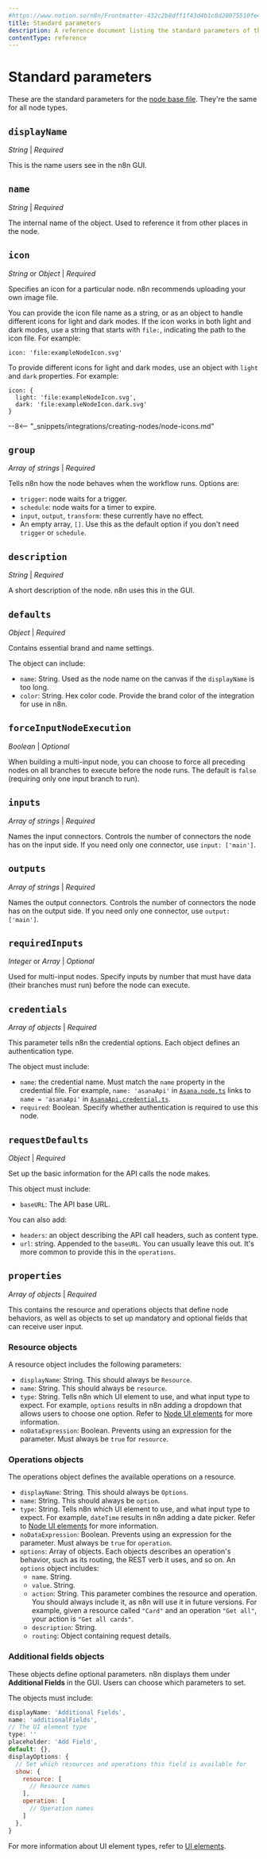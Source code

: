 ```yaml
---
#https://www.notion.so/n8n/Frontmatter-432c2b8dff1f43d4b1c8d20075510fe4
title: Standard parameters
description: A reference document listing the standard parameters of the node base file.
contentType: reference
---
```


# Standard parameters

These are the standard parameters for the [node base file](/integrations/creating-nodes/build/reference/node-base-files/index.md). They're the same for all node types.

## `displayName`

_String_ | _Required_

This is the name users see in the n8n GUI.

## `name`

_String_ | _Required_

The internal name of the object. Used to reference it from other places in the node.

## `icon`

_String_ or _Object_ | _Required_

Specifies an icon for a particular node. n8n recommends uploading your own image file. 

You can provide the icon file name as a string, or as an object to handle different icons for light and dark modes.
If the icon works in both light and dark modes, use a string that starts with `file:`, indicating the path to the icon file. For example:

```
icon: 'file:exampleNodeIcon.svg'
```
To provide different icons for light and dark modes, use an object with `light` and `dark` properties. For example:
```
icon: { 
  light: 'file:exampleNodeIcon.svg', 
  dark: 'file:exampleNodeIcon.dark.svg' 
}
```

--8<-- "_snippets/integrations/creating-nodes/node-icons.md"

## `group`

_Array of strings_ | _Required_

Tells n8n how the node behaves when the workflow runs. Options are:

* `trigger`: node waits for a trigger.
* `schedule`: node waits for a timer to expire.
* `input`, `output`, `transform`: these currently have no effect.
* An empty array, `[]`. Use this as the default option if you don't need `trigger` or `schedule`.

## `description`

_String_ | _Required_

A short description of the node. n8n uses this in the GUI.

## `defaults`

_Object_ | _Required_

Contains essential brand and name settings.

The object can include:

* `name`: String. Used as the node name on the canvas if the `displayName` is too long.
* `color`: String. Hex color code. Provide the brand color of the integration for use in n8n.

## `forceInputNodeExecution`

_Boolean_ | _Optional_

When building a multi-input node, you can choose to force all preceding nodes on all branches to execute before the node runs. The default is `false` (requiring only one input branch to run).

## `inputs`

_Array of strings_ | _Required_

Names the input connectors. Controls the number of connectors the node has on the input side. If you need only one connector, use `input: ['main']`.


## `outputs`

_Array of strings_ | _Required_  

Names the output connectors. Controls the number of connectors the node has on the output side. If you need only one connector, use `output: ['main']`.

## `requiredInputs`

_Integer_ or _Array_ | _Optional_

Used for multi-input nodes. Specify inputs by number that must have data (their branches must run) before the node can execute.

## `credentials`

_Array of objects_ | _Required_  

This parameter tells n8n the credential options. Each object defines an authentication type.

The object must include:

<!-- vale off -->
* `name`: the credential name. Must match the `name` property in the credential file. For example, `name: 'asanaApi'`  in [`Asana.node.ts`](https://github.com/n8n-io/n8n/blob/master/packages/nodes-base/nodes/Asana/Asana.node.ts) links to `name = 'asanaApi'` in [`AsanaApi.credential.ts`](https://github.com/n8n-io/n8n/blob/master/packages/nodes-base/credentials/AsanaApi.credentials.ts).
* `required`: Boolean. Specify whether authentication is required to use this node.
<!-- vale on -->

## `requestDefaults`

_Object_ | _Required_  

Set up the basic information for the API calls the node makes.

This object must include:

* `baseURL`: The API base URL.

You can also add:

* `headers`: an object describing the API call headers, such as content type.
* `url`: string. Appended to the `baseURL`. You can usually leave this out. It's more common to provide this in the `operations`.

## `properties`

_Array of objects_ | _Required_  

This contains the resource and operations objects that define node behaviors, as well as objects to set up mandatory and optional fields that can receive user input.

### Resource objects

A resource object includes the following parameters:

* `displayName`: String. This should always be `Resource`.
* `name`: String. This should always be `resource`.
* `type`: String. Tells n8n which UI element to use, and what input type to expect. For example, `options` results in n8n adding a dropdown that allows users to choose one option. Refer to [Node UI elements](/integrations/creating-nodes/build/reference/ui-elements.md) for more information.
* `noDataExpression`: Boolean. Prevents using an expression for the parameter. Must always be `true` for `resource`. 

### Operations objects

The operations object defines the available operations on a resource.

* `displayName`: String. This should always be `Options`.
* `name`: String. This should always be `option`.
* `type`: String. Tells n8n which UI element to use, and what input type to expect. For example, `dateTime` results in n8n adding a date picker. Refer to [Node UI elements](/integrations/creating-nodes/build/reference/ui-elements.md) for more information.
* `noDataExpression`: Boolean. Prevents using an expression for the parameter. Must always be `true` for `operation`.
* `options`: Array of objects. Each objects describes an operation's behavior, such as its routing, the REST verb it uses, and so on. An `options` object includes:
	* `name`. String.
	* `value`. String.
	* `action`: String. This parameter combines the resource and operation. You should always include it, as n8n will use it in future versions. For example, given a resource called `"Card"` and an operation `"Get all"`, your action is `"Get all cards"`.
	* `description`: String.
	* `routing`: Object containing request details.

### Additional fields objects

These objects define optional parameters. n8n displays them under **Additional Fields** in the GUI. Users can choose which parameters to set.

The objects must include:

```js
displayName: 'Additional Fields',
name: 'additionalFields',
// The UI element type
type: ''
placeholder: 'Add Field',
default: {},
displayOptions: {
  // Set which resources and operations this field is available for
  show: {
    resource: [
      // Resource names
    ],
    operation: [
      // Operation names
    ]
  },
}
```

For more information about UI element types, refer to [UI elements](/integrations/creating-nodes/build/reference/ui-elements.md).
